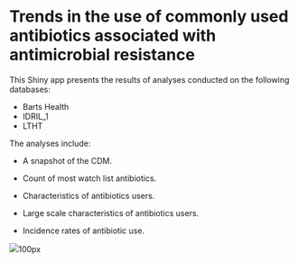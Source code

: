 # Trends in the use of commonly used antibiotics associated with antimicrobial resistance

This Shiny app presents the results of analyses conducted on the following databases:

- Barts Health
- IDRIL_1
- LTHT

The analyses include:

- A snapshot of the CDM.

- Count of most watch list antibiotics.

- Characteristics of antibiotics users.

- Large scale characteristics of antibiotics users.

- Incidence rates of antibiotic use.

![](hdruk_logo.svg)100px
